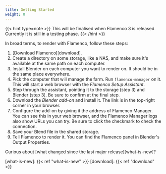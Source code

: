 ```yaml
---
title: Getting Started
weight: 0
---
```


{{< hint type=note >}}
This will be finalised when Flamenco 3 is released. Currently it is still in a testing phase.
{{< /hint >}}

In broad terms, to render with Flamenco, follow these steps:

1. [Download Flamenco][download].
2. Create a directory on some storage, like a NAS, and make sure it's available at the same path on each computer.
3. Install Blender on each computer you want to render on. It should be in the same place everywhere.
4. Pick the computer that will manage the farm. Run `flamenco-manager` on it. This will start a web browser with the *Flamenco Setup Assistant*.
5. Step through the assistant, pointing it to the storage (step 3) and Blender (step 3). Be sure to confirm at the final step.
6. Download the *Blender add-on* and install it. The link is in the top-right corner in your browser.
7. Configure the add-on by giving it the address of Flamenco Manager. You can see this in your web browser, and the Flamenco Manager logs also show URLs you can try. Be sure to click the checkmark to check the connection.
8. Save your Blend file in the shared storage.
9. Tell Flamenco to render it. You can find the Flamenco panel in Blender's Output Properties.

Curious about [what changed since the last major release][what-is-new]?

[what-is-new]: {{< ref "what-is-new" >}}
[download]: {{< ref "download" >}}
